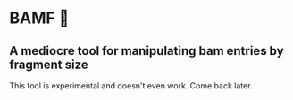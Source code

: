 # BAMF 🦀
## A mediocre tool for manipulating bam entries by fragment size 

This tool is experimental and doesn't even work. Come back later.
